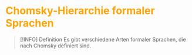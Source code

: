 # <font color = "orange">Chomsky-Hierarchie formaler Sprachen</font>
>[!INFO] Definition
>Es gibt verschiedene Arten formaler Sprachen, die nach Chomsky definiert sind.

